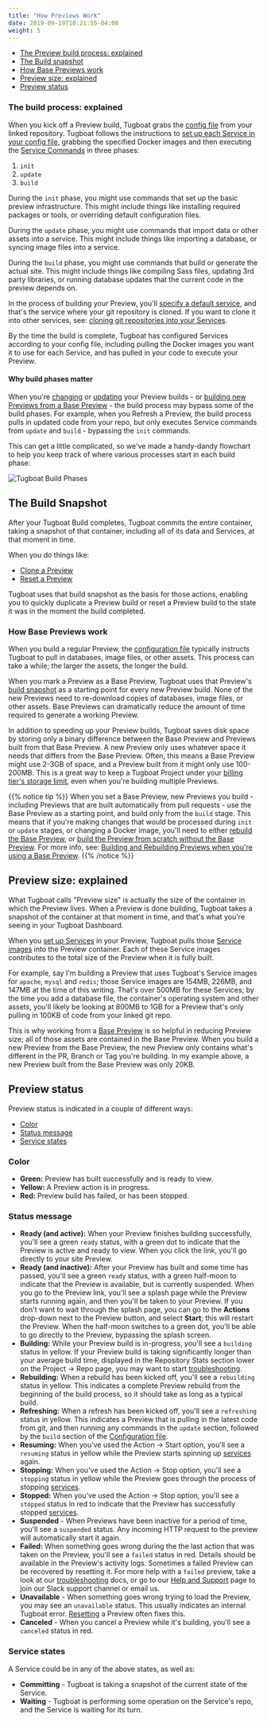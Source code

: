 ```yaml
---
title: "How Previews Work"
date: 2019-09-19T10:21:55-04:00
weight: 5
---
```


- [The Preview build process: explained](#the-build-process-explained)
- [The Build snapshot](#the-build-snapshot)
- [How Base Previews work](#how-base-previews-work)
- [Preview size: explained](#preview-size-explained)
- [Preview status](#preview-status)

### The build process: explained

When you kick off a Preview build, Tugboat grabs the
[config file](../../setting-up-tugboat/index.md#create-a-tugboat-config-file)
from your linked repository. Tugboat follows the instructions to
[set up each Service in your config file](../../setting-up-services/how-to-set-up-services/index.md),
grabbing the specified Docker images and then executing the
[Service Commands](../../setting-up-services/how-to-set-up-services/index.md#leverage-service-commands-optional)
in three phases:

1. `init`
2. `update`
3. `build`

During the `init` phase, you might use commands that set up the basic preview
infrastructure. This might include things like installing required packages or
tools, or overriding default configuration files.

During the `update` phase, you might use commands that import data or other
assets into a service. This might include things like importing a database, or
syncing image files into a service.

During the `build` phase, you might use commands that build or generate the
actual site. This might include things like compiling Sass files, updating 3rd
party libraries, or running database updates that the current code in the
preview depends on.

In the process of building your Preview, you'll
[specify a default service](../../setting-up-services/how-to-set-up-services/index.md#define-a-default-service),
and that's the service where your git repository is cloned. If you want to clone
it into other services, see:
[cloning git repositories into your Services](../../setting-up-services/how-to-set-up-services/index.md#clone-git-repositories-into-your-services).

By the time the build is complete, Tugboat has configured Services according to
your config file, including pulling the Docker images you want it to use for
each Service, and has pulled in your code to execute your Preview.

#### Why build phases matter

When you're [changing](../administer-previews/index.md#rebuild-previews) or
[updating](../administer-previews/index.md#refresh-previews) your Preview
builds - or
[building new Previews from a Base Preview](../work-with-base-previews/index.md#building-and-rebuilding-previews-when-youre-using-a-base-preview) -
the build process may bypass some of the build phases. For example, when you
Refresh a Preview, the build process pulls in updated code from your repo, but
only executes Service commands from `update` and `build` - bypassing the `init`
commands.

This can get a little complicated, so we've made a handy-dandy flowchart to help
you keep track of where various processes start in each build phase:

![Tugboat Build Phases](../../_images/tugboat-build-phases.png)

## The Build Snapshot

After your Tugboat Build completes, Tugboat commits the entire container, taking
a snapshot of that container, including all of its data and Services, at that
moment in time.

When you do things like:

- [Clone a Preview](../administer-previews/index.md#duplicate-a-preview)
- [Reset a Preview](../administer-previews/index.md#reset)

Tugboat uses that build snapshot as the basis for those actions, enabling you to
quickly duplicate a Preview build or reset a Preview build to the state it was
in the moment the build completed.

### How Base Previews work

When you build a regular Preview, the
[configuration file](../../setting-up-tugboat/index.md#create-a-tugboat-config-file)
typically instructs Tugboat to pull in databases, image files, or other assets.
This process can take a while; the larger the assets, the longer the build.

When you mark a Preview as a Base Preview, Tugboat uses that Preview's
[build snapshot](#the-build-snapshot) as a starting point for every new Preview
build. None of the new Previews need to re-download copies of databases, image
files, or other assets. Base Previews can dramatically reduce the amount of time
required to generate a working Preview.

In addition to speeding up your Preview builds, Tugboat saves disk space by
storing only a binary difference between the Base Preview and Previews built
from that Base Preview. A new Preview only uses whatever space it needs that
differs from the Base Preview. Often, this means a Base Preview might use 2-3GB
of space, and a Preview built from it might only use 100-200MB. This is a great
way to keep a Tugboat Project under your
[billing tier's storage limit](../../tugboat-billing/index.md#how-does-tugboat-pricing-work),
even when you're building multiple Previews.

{{% notice tip %}} When you set a Base Preview, new Previews you build -
including Previews that are built automatically from pull requests - use the
Base Preview as a starting point, and build only from the `build` stage. This
means that if you're making changes that would be processed during `init` or
`update` stages, or changing a Docker image, you'll need to either
[rebuild the Base Preview](../work-with-base-previews/index.md#change-a-base-preview),
or
[build the Preview from scratch without the Base Preview](../work-with-base-previews/index.md#build-a-preview-with-no-base-preview).
For more info, see:
[Building and Rebuilding Previews when you're using a Base Preview](../work-with-base-previews/index.md#building-and-rebuilding-previews-when-youre-using-a-base-preview).
{{% /notice %}}

## Preview size: explained

What Tugboat calls "Preview size" is actually the size of the container in which
the Preview lives. When a Preview is done building, Tugboat takes a snapshot of
the container at that moment in time, and that's what you're seeing in your
Tugboat Dashboard.

When you [set up Services](../../setting-up-services/index.md) in your Preview,
Tugboat pulls those
[Service images](../../setting-up-services/how-to-set-up-services/index.md#specify-a-service-image)
into the Preview container. Each of these Service images contributes to the
total size of the Preview when it is fully built.

For example, say I'm building a Preview that uses Tugboat's Service images for
`apache`, `mysql` and `redis`; those Service images are 154MB, 226MB, and 147MB
at the time of this writing. That's over 500MB for these Services; by the time
you add a database file, the container's operating system and other assets,
you'll likely be looking at 800MB to 1GB for a Preview that's only pulling in
100KB of code from your linked git repo.

This is why working from a [Base Preview](#how-base-previews-work) is so helpful
in reducing Preview size; all of those assets are contained in the Base Preview.
When you build a new Preview from the Base Preview, the new Preview only
contains what's different in the PR, Branch or Tag you're building. In my
example above, a new Preview built from the Base Preview was only 20KB.

## Preview status

Preview status is indicated in a couple of different ways:

- [Color](#color)
- [Status message](#status-message)
- [Service states](#service-states)

### Color

- **Green:** Preview has built successfully and is ready to view.
- **Yellow:** A Preview action is in progress.
- **Red:** Preview build has failed, or has been stopped.

### Status message

- **Ready (and active):** When your Preview finishes building successfully,
  you'll see a green `ready` status, with a green dot to indicate that the
  Preview is active and ready to view. When you click the link, you'll go
  directly to your site Preview.
- **Ready (and inactive):** After your Preview has built and some time has
  passed, you'll see a green `ready` status, with a green half-moon to indicate
  that the Preview is available, but is currently suspended. When you go to the
  Preview link, you'll see a splash page while the Preview starts running again,
  and then you'll be taken to your Preview. If you don't want to wait through
  the splash page, you can go to the **Actions** drop-down next to the Preview
  button, and select **Start**; this will restart the Preview. When the
  half-moon switches to a green dot, you'll be able to go directly to the
  Preview, bypassing the splash screen.
- **Building:** While your Preview build is in-progress, you'll see a `building`
  status in yellow. If your Preview build is taking significantly longer than
  your average build time, displayed in the Repository Stats section lower on
  the Project -> Repo page, you may want to start
  [troubleshooting](../../troubleshooting/index.md).
- **Rebuilding:** When a rebuild has been kicked off, you'll see a `rebuilding`
  status in yellow. This indicates a complete Preview rebuild from the beginning
  of the build process, so it should take as long as a typical build.
- **Refreshing:** When a refresh has been kicked off, you'll see a `refreshing`
  status in yellow. This indicates a Preview that is pulling in the latest code
  from git, and then running any commands in the `update` section, followed by
  the `build` section of the
  [Configuration file](../../setting-up-tugboat/index.md#create-a-tugboat-config-file).
- **Resuming:** When you've used the Action -> Start option, you'll see a
  `resuming` status in yellow while the Preview starts spinning up
  [services](../../setting-up-services/index.md) again.
- **Stopping:** When you've used the Action -> Stop option, you'll see a
  `stopping` status in yellow while the Preview goes through the process of
  stopping [services](../../setting-up-services/index.md).
- **Stopped:** When you've used the Action -> Stop option, you'll see a
  `stopped` status in red to indicate that the Preview has successfully stopped
  [services](../../setting-up-services/index.md).
- **Suspended** - When Previews have been inactive for a period of time, you'll
  see a `suspended` status. Any incoming HTTP request to the preview will
  automatically start it again.
- **Failed:** When something goes wrong during the the last action that was
  taken on the Preview, you'll see a `failed` status in red. Details should be
  available in the Preview's activity logs. Sometimes a failed Preview can be
  recovered by resetting it. For more help with a `failed` preview, take a look
  at our [troubleshooting](../../troubleshooting/index.md) docs, or go to our
  [Help and Support](../../support/index.md) page to join our Slack support
  channel or email us.
- **Unavailable** - When something goes wrong trying to load the Preview, you
  may see an `unavailable` status. This usually indicates an internal Tugboat
  error. [Resetting](../administer-previews/index.md#reset) a Preview often
  fixes this.
- **Canceled** - When you cancel a Preview while it's building, you'll see a
  `canceled` status in red.

### Service states

A Service could be in any of the above states, as well as:

- **Committing** - Tugboat is taking a snapshot of the current state of the
  Service.
- **Waiting** - Tugboat is performing some operation on the Service's repo, and
  the Service is waiting for its turn.
